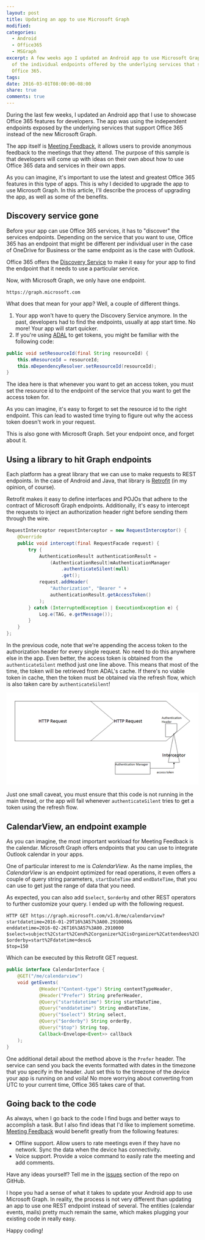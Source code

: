 ```yaml
---
layout: post
title: Updating an app to use Microsoft Graph
modified:
categories:
  - Android
  - Office365
  - MSGraph
excerpt: A few weeks ago I updated an Android app to use Microsoft Graph instead
  of the individual endpoints offered by the underlying services that support
  Office 365.
tags:
date: 2016-03-01T08:00:00-08:00
share: true
comments: true
---
```


During the last few weeks, I updated an Android app that I use to showcase
Office 365 features for developers. The app was using the independent endpoints
exposed by the underlying services that support Office 365 instead of the new
Microsoft Graph.

The app itself is
[Meeting Feedback](https://github.com/OfficeDev/O365-Android-MeetingFeedback),
it allows users to provide anonymous feedback to the meetings that they attend.
The purpose of this sample is that developers will come up with ideas on their
own about how to use Office 365 data and services in their own apps.

As you can imagine, it's important to use the latest and greatest Office 365
features in this type of apps. This is why I decided to upgrade the app to use
Microsoft Graph. In this article, I'll describe the process of upgrading the
app, as well as some of the benefits.

## Discovery service gone

Before your app can use Office 365 services, it has to "discover" the services
endpoints. Depending on the service that you want to use, Office 365 has an
endpoint that might be different per individual user in the case of OneDrive for
Business or the same endpoint as is the case with Outlook.

Office 365 offers the
[Discovery Service](https://msdn.microsoft.com/office/office365/howto/discover-service-endpoints)
to make it easy for your app to find the endpoint that it needs to use a
particular service.

Now, with Microsoft Graph, we only have one endpoint.

```
https://graph.microsoft.com
```

What does that mean for your app? Well, a couple of different things.

1. Your app won't have to query the Discovery Service anymore. In the past,
developers had to find the endpoints, usually at app start time. No more! Your
app will start quicker.
2. If you're using
[ADAL](https://github.com/AzureAD/azure-activedirectory-library-for-android/) to
get tokens, you might be familiar with the following code:

~~~ java
public void setResourceId(final String resourceId) {
    this.mResourceId = resourceId;
    this.mDependencyResolver.setResourceId(resourceId);
}
~~~

The idea here is that whenever you want to get an access token, you must set the
resource id to the endpoint of the service that you want to get the access token
for.

As you can imagine, it's easy to forget to set the resource id to the right
endpoint. This can lead to wasted time trying to figure out why the access token
doesn't work in your request.

This is also gone with Microsoft Graph. Set your endpoint once, and forget about
it.

## Using a library to hit Graph endpoints

Each platform has a great library that we can use to make requests to REST
endpoints. In the case of Android and Java, that library is
[Retrofit](http://square.github.io/retrofit/) (in my opinion, of course).

Retrofit makes it easy to define interfaces and POJOs that adhere to the
contract of Microsoft Graph endpoints. Additionally, it's easy to intercept the
requests to inject an authorization header right before sending them through the
wire.

~~~ java
RequestInterceptor requestInterceptor = new RequestInterceptor() {
    @Override
    public void intercept(final RequestFacade request) {
        try {
            AuthenticationResult authenticationResult = 
                (AuthenticationResult)mAuthenticationManager
                    .authenticateSilent(null)
                    .get();
            request.addHeader(
                "Authorization", "Bearer " +
                authenticationResult.getAccessToken()
            );
        } catch (InterruptedException | ExecutionException e) {
            Log.e(TAG, e.getMessage());
        }
    }
};
~~~

In the previous code, note that we're appending the access token to the
authorization header for every single request. No need to do this anywhere else
in the app. Even better, the access token is obtained from the
`authenticateSilent` method just one line above. This means that most of the
time, the token will be retrieved from ADAL's cache. If there's no viable token
in cache, then the token must be obtained via the refresh flow, which is also
taken care by `authenticateSilent`!

![interceptor](/images/interceptor.png 'Interceptor injecting access tokens on outbound HTTP requests')

Just one small caveat, you must ensure that this code is not running in the main
thread, or the app will fail whenever `authenticateSilent` tries to get a token
using the refresh flow.

## CalendarView, an endpoint example

As you can imagine, the most important workload for Meeting Feedback is the
calendar. Microsoft Graph offers endpoints that you can use to integrate Outlook
calendar in your apps. 

One of particular interest to me is *CalendarView*. As the name implies, the
*CalendarView* is an endpoint optimized for read operations, it even offers a
couple of query string parameters, `startDateTime` and `endDateTime`, that you
can use to get just the range of data that you need.

As expected, you can also add `$select`, `$orderby` and other REST operators to
further customize your query. I ended up with the following request.

~~~
HTTP GET https://graph.microsoft.com/v1.0/me/calendarview?
startdatetime=2016-01-29T16%3A57%3A00.2910000&
enddatetime=2016-02-26T16%3A57%3A00.2910000
$select=subject%2Cstart%2Cend%2Corganizer%2CisOrganizer%2Cattendees%2CbodyPreview%2CiCalUID&
$orderby=start%2Fdatetime+desc&
$top=150
~~~

Which can be executed by this Retrofit GET request.

~~~ java
public interface CalendarInterface {
    @GET("/me/calendarview")
    void getEvents(
            @Header("Content-type") String contentTypeHeader,
            @Header("Prefer") String preferHeader,
            @Query("startdatetime") String startDateTime,
            @Query("enddatetime") String endDateTime,
            @Query("$select") String select,
            @Query("$orderby") String orderBy,
            @Query("$top") String top,
            Callback<Envelope<Event>> callback
    );
}
~~~

One additional detail about the method above is the `Prefer` header. The service
can send you back the events formatted with dates in the timezone that you
specify in the header. Just set this to the timezone of the device your app is
running on and voila! No more worrying about converting from UTC to your current
time, Office 365 takes care of that.

## Going back to the code

As always, when I go back to the code I find bugs and better ways to accomplish
a task. But I also find ideas that I'd like to implement sometime.
[Meeting Feedback](https://github.com/OfficeDev/O365-Android-MeetingFeedback)
would benefit greatly from the following features:

- Offline support. Allow users to rate meetings even if they have no network.
  Sync the data when the device has connectivity.
- Voice support. Provide a voice command to easily rate the meeting and add
  comments.

Have any ideas yourself? Tell me in the
[issues](https://github.com/OfficeDev/O365-Android-MeetingFeedback/issues)
section of the repo on GitHub.

I hope you had a sense of what it takes to update your Android app to use
Microsoft Graph. In reality, the process is not very different than updating an
app to use one REST endpoint instead of several. The entities (calendar events,
mails) pretty much remain the same, which makes plugging your existing code in
really easy.

Happy coding!

